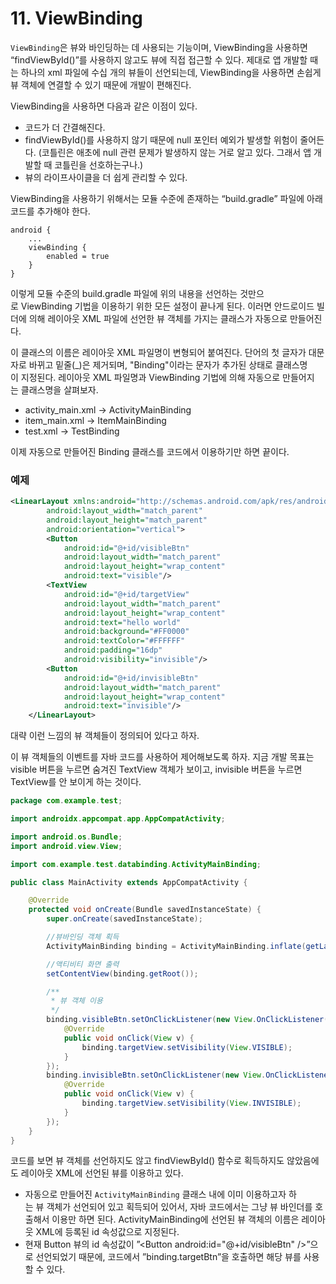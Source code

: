 # 11. ViewBinding

`ViewBinding`은 뷰와 바인딩하는 데 사용되는 기능이며, ViewBinding을 사용하면 “findViewById()”를 사용하지 않고도 뷰에 직접 접근할 수 있다. 제대로 앱 개발할 때는 하나의 xml 파일에 수십 개의 뷰들이 선언되는데, ViewBinding을 사용하면 손쉽게 뷰 객체에 연결할 수 있기 때문에 개발이 편해진다.

ViewBinding을 사용하면 다음과 같은 이점이 있다.

- 코드가 더 간결해진다.
- findViewById()를 사용하지 않기 때문에 null 포인터 예외가 발생할 위험이 줄어든다. (코틀린은 애초에 null 관련 문제가 발생하지 않는 거로 알고 있다. 그래서 앱 개발할 때 코틀린을 선호하는구나.)
- 뷰의 라이프사이클을 더 쉽게 관리할 수 있다.

ViewBinding을 사용하기 위해서는 모듈 수준에 존재하는 “build.gradle” 파일에 아래 코드를 추가해야 한다.

```
android {
    ...
    viewBinding {
        enabled = true
    }
}
```

이렇게 모듈 수준의 build.gradle 파일에 위의 내용을 선언하는 것만으로 ViewBinding 기법을 이용하기 위한 모든 설정이 끝나게 된다. 이러면 안드로이드 빌더에 의해 레이아웃 XML 파일에 선언한 뷰 객체를 가지는 클래스가 자동으로 만들어진다. 

이 클래스의 이름은 레이아웃 XML 파일명이 변형되어 붙여진다. 단어의 첫 글자가 대문자로 바뀌고 밑줄(_)은 제거되며, "Binding"이라는 문자가 추가된 상태로 클래스명이 지정된다. 레이아웃 XML 파일명과 ViewBinding 기법에 의해 자동으로 만들어지는 클래스명을 살펴보자.

- activity_main.xml → ActivityMainBinding
- item_main.xml → ItemMainBinding
- test.xml → TestBinding

이제 자동으로 만들어진 Binding 클래스를 코드에서 이용하기만 하면 끝이다.

### 예제

```xml
<LinearLayout xmlns:android="http://schemas.android.com/apk/res/android"
        android:layout_width="match_parent"
        android:layout_height="match_parent"
        android:orientation="vertical">
        <Button
            android:id="@+id/visibleBtn"
            android:layout_width="match_parent"
            android:layout_height="wrap_content"
            android:text="visible"/>
        <TextView
            android:id="@+id/targetView"
            android:layout_width="match_parent"
            android:layout_height="wrap_content"
            android:text="hello world"
            android:background="#FF0000"
            android:textColor="#FFFFFF"
            android:padding="16dp"
            android:visibility="invisible"/>
        <Button
            android:id="@+id/invisibleBtn"
            android:layout_width="match_parent"
            android:layout_height="wrap_content"
            android:text="invisible"/>
    </LinearLayout>
```

대략 이런 느낌의 뷰 객체들이 정의되어 있다고 하자. 

이 뷰 객체들의 이벤트를 자바 코드를 사용하어 제어해보도록 하자. 지금 개발 목표는 visible 버튼을 누르면 숨겨진 TextView 객체가 보이고, invisible 버튼을 누르면 TextView를 안 보이게 하는 것이다.

```java
package com.example.test;

import androidx.appcompat.app.AppCompatActivity;

import android.os.Bundle;
import android.view.View;

import com.example.test.databinding.ActivityMainBinding;

public class MainActivity extends AppCompatActivity {

    @Override
    protected void onCreate(Bundle savedInstanceState) {
        super.onCreate(savedInstanceState);

        //뷰바인딩 객체 획득
        ActivityMainBinding binding = ActivityMainBinding.inflate(getLayoutInflater());

        //액티비티 화면 출력
        setContentView(binding.getRoot());

        /**
         * 뷰 객체 이용
         */
        binding.visibleBtn.setOnClickListener(new View.OnClickListener(){
            @Override
            public void onClick(View v) {
                binding.targetView.setVisibility(View.VISIBLE);
            }
        });
        binding.invisibleBtn.setOnClickListener(new View.OnClickListener(){
            @Override
            public void onClick(View v) {
                binding.targetView.setVisibility(View.INVISIBLE);
            }
        });
    }
}
```

코드를 보면 뷰 객체를 선언하지도 않고 findViewById() 함수로 획득하지도 않았음에도 레이아웃 XML에 선언된 뷰를 이용하고 있다.

- 자동으로 만들어진 `ActivityMainBinding` 클래스 내에 이미 이용하고자 하는 뷰 객체가 선언되어 있고 획득되어 있어서, 자바 코드에서는 그냥 뷰 바인더를 호출해서 이용만 하면 된다. ActivityMainBinding에 선언된 뷰 객체의 이름은 레이아웃 XML에 등록된 id 속성값으로 지정된다.
- 현재 Button 뷰의 id 속성값이 ”<Button android:id="@+id/visibleBtn" />”으로 선언되었기 때문에, 코드에서 ”binding.targetBtn”을 호출하면 해당 뷰를 사용할 수 있다.